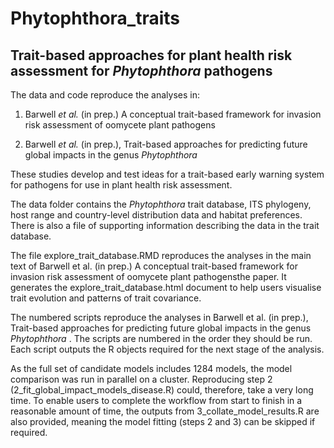 # Phytophthora_traits
## Trait-based approaches for plant health risk assessment for *Phytophthora* pathogens

The data and code reproduce the analyses in:

1) Barwell *et al.* (in prep.) A conceptual trait-based framework for invasion risk assessment of oomycete plant pathogens

2) Barwell *et al.* (in prep.), Trait-based approaches for predicting future global impacts in the genus *Phytophthora*

These studies develop and test ideas for a trait-based early warning system for pathogens for use in plant health risk assessment.

The data folder contains the *Phytophthora* trait database, ITS phylogeny, host range and country-level distribution data and habitat preferences. There is also a file of supporting information describing the data in the trait database.   

The file explore_trait_database.RMD reproduces the analyses in the main text of Barwell et al. (in prep.) A conceptual trait-based framework for invasion risk assessment of oomycete plant pathogensthe paper.  It generates the explore_trait_database.html document to help users visualise trait evolution and patterns of trait covariance.  

The numbered scripts reproduce the analyses in Barwell et al. (in prep.), Trait-based approaches for predicting future global impacts in the genus *Phytophthora* . The scripts are numbered in the order they should be run. Each script outputs the R objects required for the next stage of the analysis.

As the full set of candidate models includes 1284 models, the model comparison was run in parallel on a cluster. Reproducing step 2 (2_fit_global_impact_models_disease.R) could, therefore, take a very long time. To enable users to complete the workflow from start to finish in a reasonable amount of time, the outputs from 3_collate_model_results.R are also provided, meaning the model fitting (steps 2 and 3) can be skipped if required.
